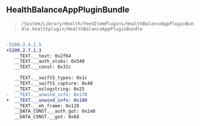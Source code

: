 ## HealthBalanceAppPluginBundle

> `/System/Library/Health/FeedItemPlugins/HealthBalanceAppPluginBundle.healthplugin/HealthBalanceAppPluginBundle`

```diff

-5200.2.4.1.5
+5200.2.7.1.3
   __TEXT.__text: 0x2f64
   __TEXT.__auth_stubs: 0x540
   __TEXT.__const: 0x31c

   __TEXT.__swift5_types: 0x1c
   __TEXT.__swift5_capture: 0x40
   __TEXT.__oslogstring: 0x25
-  __TEXT.__unwind_info: 0x178
+  __TEXT.__unwind_info: 0x180
   __TEXT.__eh_frame: 0x120
   __DATA_CONST.__auth_got: 0x2a0
   __DATA_CONST.__got: 0x68

```
